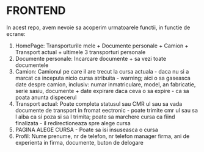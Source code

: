 # FRONTEND

In acest repo, avem nevoie sa acoperim urmatoarele functii, in functie de ecrane:
1. HomePage: Transporturile mele + Documente personale + Camion + Transport actual + ultimele 3 transporturi personale
2. Documente personale: Incarcare documente + sa vezi toate documentele
3. Camion: Camionul pe care il are trecut la cursa actuala - daca nu si a marcat ca inceputa nicio cursa atribuita - warning; aici o sa gaseasca date despre camion, inclusiv: numar inmatriculare, model, an fabricatie, serie sasiu, documente + date expirare daca ceva o sa expire - ca sa poata anunta dispecerul
4. Transport actual: Poate completa statusul sau CMR ul sau sa vada documente de transport in fromat eectronic - poate trimite cmr ul sau sa l aiba ca si poza si sa l trimita; poate sa marchere cursa ca fiind finalizata - il redirectioneaza spre alege cursa
5. PAGINA ALEGE CURSA - Poate sa isi insuseasca o cursa
6. Profil: Nume prenume, nr de telefon, nr telefon manager firma, ani de experienta in firma, documente, buton de delogare
